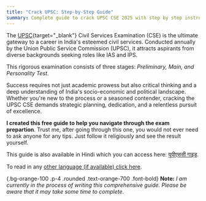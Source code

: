 ```yaml
---
title: "Crack UPSC: Step-by-Step Guide"
summary: Complete guide to crack UPSC CSE 2025 with step by step instructions, resources, and tips
---
```


The [UPSC](https://upsc.gov.in){target="_blank"} Civil Services Examination (CSE) is the ultimate gateway to a career in India's esteemed civil services. Conducted annually by the Union Public Service Commission (UPSC), it attracts aspirants from diverse backgrounds seeking roles like IAS and IPS.

This rigorous examination consists of three stages: _Preliminary, Main, and Personality Test_.

Success requires not just academic prowess but also critical thinking and a deep understanding of India's socio-economic and political landscape. Whether you're new to the process or a seasoned contender, cracking the UPSC CSE demands strategic planning, dedication, and a relentless pursuit of excellence.

**I created this free guide to help you navigate through the exam prepartion**. Trust me, after going through this one, you would not ever need to ask anyone for any tips. Just follow it religiously and see the result yourself.

This guide is also available in Hindi which you can access here: [यूपीएससी गाइड](/hindi/).

To read in any [other language (if available) click here](/languages.html).

{.bg-orange-100 .p-4 .rounded .text-orange-700 .font-bold}
**Note:** _I am currently in the process of writing this comprehensive guide. Please be aware that it may take some time to complete_.
